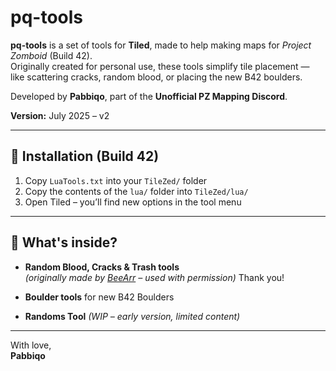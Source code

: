 # pq-tools

**pq-tools** is a set of tools for **Tiled**, made to help making maps for *Project Zomboid* (Build 42).  
Originally created for personal use, these tools simplify tile placement — like scattering cracks, random blood, or placing the new B42 boulders.

Developed by **Pabbiqo**, part of the **Unofficial PZ Mapping Discord**.

**Version:** July 2025 – v2

---

## 🔧 Installation (Build 42)

1. Copy `LuaTools.txt` into your `TileZed/` folder  
2. Copy the contents of the `lua/` folder into `TileZed/lua/`  
3. Open Tiled – you’ll find new options in the tool menu

---

## 🧱 What's inside?

- **Random Blood, Cracks & Trash tools**  
  *(originally made by [BeeArr](https://github.com/TheBeeArr/beearr-tiles-and-tools/tree/main) – used with permission)* Thank you!

- **Boulder tools** for new B42 Boulders

- **Randoms Tool** *(WIP – early version, limited content)*

---

With love,  
**Pabbiqo**
